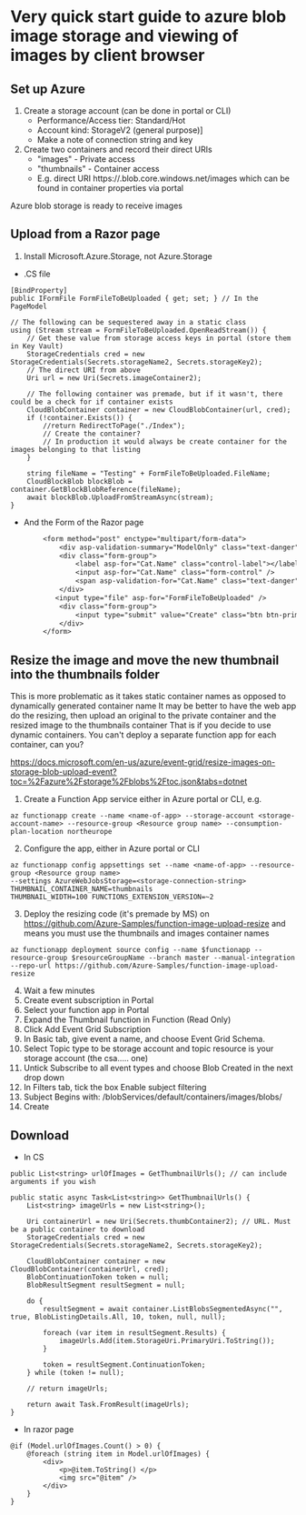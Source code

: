 # Very quick start guide to azure blob image storage and viewing of images by client browser

## Set up Azure

1. Create a storage account (can be done in portal or CLI)
	* Performance/Access tier: Standard/Hot  
	* Account kind: StorageV2 (general purpose)]
	* Make a note of connection string and key
2. Create two containers and record their direct URIs
	* "images" - Private access
	* "thumbnails" - Container access
	* E.g. direct URI https://<storage-name>.blob.core.windows.net/images which can be found in container properties via portal

Azure blob storage is ready to receive images

## Upload from a Razor page

1. Install Microsoft.Azure.Storage, not Azure.Storage

* .CS file

```
[BindProperty]
public IFormFile FormFileToBeUploaded { get; set; } // In the PageModel 

// The following can be sequestered away in a static class
using (Stream stream = FormFileToBeUploaded.OpenReadStream()) {
	// Get these value from storage access keys in portal (store them in Key Vault)
    StorageCredentials cred = new StorageCredentials(Secrets.storageName2, Secrets.storageKey2);
    // The direct URI from above
	Uri url = new Uri(Secrets.imageContainer2);

    // The following container was premade, but if it wasn't, there could be a check for if container exists
    CloudBlobContainer container = new CloudBlobContainer(url, cred);
    if (!container.Exists()) {
        //return RedirectToPage("./Index");
        // Create the container?
        // In production it would always be create container for the images belonging to that listing
    }

    string fileName = "Testing" + FormFileToBeUploaded.FileName;
    CloudBlockBlob blockBlob = container.GetBlockBlobReference(fileName);
    await blockBlob.UploadFromStreamAsync(stream);
}
```

* And the Form of the Razor page

```diff
        <form method="post" enctype="multipart/form-data">
            <div asp-validation-summary="ModelOnly" class="text-danger"></div>
            <div class="form-group">
                <label asp-for="Cat.Name" class="control-label"></label>
                <input asp-for="Cat.Name" class="form-control" />
                <span asp-validation-for="Cat.Name" class="text-danger"></span>
            </div>
           <input type="file" asp-for="FormFileToBeUploaded" />
            <div class="form-group">
                <input type="submit" value="Create" class="btn btn-primary" />
            </div>
        </form>
```

## Resize the image and move the new thumbnail into the thumbnails folder

This is more problematic as it takes static container names as opposed to dynamically generated container name
It may be better to have the web app do the resizing, then upload an original to the private container and the resized image to the thumbnails container
That is if you decide to use dynamic containers. You can't deploy a separate function app for each container, can you?

https://docs.microsoft.com/en-us/azure/event-grid/resize-images-on-storage-blob-upload-event?toc=%2Fazure%2Fstorage%2Fblobs%2Ftoc.json&tabs=dotnet

1. Create a Function App service either in Azure portal or CLI, e.g.

`az functionapp create --name <name-of-app> --storage-account <storage-account-name> --resource-group <Resource group name> --consumption-plan-location northeurope`

2. Configure the app, either in Azure portal or CLI

```
az functionapp config appsettings set --name <name-of-app> --resource-group <Resource group name>
--settings AzureWebJobsStorage=<storage-connection-string> THUMBNAIL_CONTAINER_NAME=thumbnails
THUMBNAIL_WIDTH=100 FUNCTIONS_EXTENSION_VERSION=~2
```

3. Deploy the resizing code (it's premade by MS) on https://github.com/Azure-Samples/function-image-upload-resize and means you must use the thumbnails and images container names

`az functionapp deployment source config --name $functionapp --resource-group $resourceGroupName --branch master --manual-integration --repo-url https://github.com/Azure-Samples/function-image-upload-resize`

4. Wait a few minutes
5. Create event subscription in Portal
6. Select your function app in Portal
7. Expand the Thumbnail function in Function (Read Only)
8. Click Add Event Grid Subscription
9. In Basic tab, give event a name, and choose Event Grid Schema. 
10. Select Topic type to be  storage account and topic resource is your storage account (the csa..... one)
11. Untick Subscribe to all event types and choose Blob Created in the next drop down
12. In Filters tab, tick the box Enable subject filtering
13. Subject Begins with: /blobServices/default/containers/images/blobs/
14. Create

## Download

* In CS

```
public List<string> urlOfImages = GetThumbnailUrls(); // can include arguments if you wish

public static async Task<List<string>> GetThumbnailUrls() {
	List<string> imageUrls = new List<string>();

	Uri containerUrl = new Uri(Secrets.thumbContainer2); // URL. Must be a public container to download
	StorageCredentials cred = new StorageCredentials(Secrets.storageName2, Secrets.storageKey2);

	CloudBlobContainer container = new CloudBlobContainer(containerUrl, cred);
	BlobContinuationToken token = null;
	BlobResultSegment resultSegment = null;

	do {
		resultSegment = await container.ListBlobsSegmentedAsync("", true, BlobListingDetails.All, 10, token, null, null);

		foreach (var item in resultSegment.Results) {
			imageUrls.Add(item.StorageUri.PrimaryUri.ToString());
		}

		token = resultSegment.ContinuationToken;
	} while (token != null);   

	// return imageUrls;

	return await Task.FromResult(imageUrls);
} 
```

* In razor page

```
@if (Model.urlOfImages.Count() > 0) {
    @foreach (string item in Model.urlOfImages) {
        <div>
            <p>@item.ToString() </p>
            <img src="@item" />
        </div>
    }
}
```
